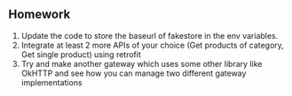 ## Homework

1. Update the code to store the baseurl of fakestore in the env variables.
2. Integrate at least 2 more APIs of your choice (Get products of category, Get single product) using retrofit
3. Try and make another gateway which uses some other library like OkHTTP and see how you can manage two different gateway implementations